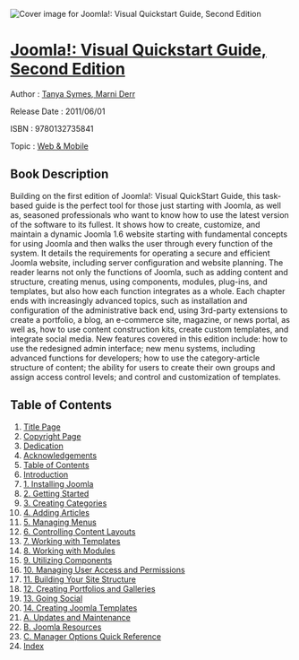 ![Cover image for Joomla!: Visual Quickstart Guide, Second Edition](https://imgdetail.ebookreading.net/cover/cover/web_mobile/EB9780132735841.jpg)

[Joomla!: Visual Quickstart Guide, Second Edition](https://ebookreading.net/view/book/Joomla%21%3A+Visual+Quickstart+Guide%2C+Second+Edition-EB9780132735841_1.html "Joomla!: Visual Quickstart Guide, Second Edition")
====================================================================================================================

Author : [Tanya Symes](https://ebookreading.net/search/author/Tanya+Symes),[ Marni Derr](https://ebookreading.net/search/author/+Marni+Derr)

Release Date : 2011/06/01

ISBN : 9780132735841

Topic : [Web & Mobile](https://ebookreading.net/search/category/web-mobile)

Book Description
-----------------

Building on the first edition of Joomla!: Visual QuickStart Guide, this task-based guide is the perfect tool for those just starting with Joomla, as well as, seasoned professionals who want to know how to use the latest version of the software to its fullest. It shows how to create, customize, and maintain a dynamic Joomla 1.6 website starting with fundamental concepts for using Joomla and then walks the user through every function of the system. It details the requirements for operating a secure and efficient Joomla website, including server configuration and website planning. The reader learns not only the functions of Joomla, such as adding content and structure, creating menus, using components, modules, plug-ins, and templates, but also how each function integrates as a whole. Each chapter ends with increasingly advanced topics, such as installation and configuration of the administrative back end, using 3rd-party extensions to create a portfolio, a blog, an e-commerce site, magazine, or news portal, as well as, how to use content construction kits, create custom templates, and integrate social media. 			 New features covered in this edition include: how to use the redesigned admin interface; new menu systems, including advanced functions for developers; how to use the category-article structure of content; the ability for users to create their own groups and assign access control levels; and control and customization of templates.
              
Table of Contents
-----------------

1. [Title Page](https://ebookreading.net/view/book/Joomla%21%3A+Visual+Quickstart+Guide%2C+Second+Edition-EB9780132735841_2.html)
1. [Copyright Page](https://ebookreading.net/view/book/Joomla%21%3A+Visual+Quickstart+Guide%2C+Second+Edition-EB9780132735841_3.html)
1. [Dedication](https://ebookreading.net/view/book/Joomla%21%3A+Visual+Quickstart+Guide%2C+Second+Edition-EB9780132735841_4.html)
1. [Acknowledgements](https://ebookreading.net/view/book/Joomla%21%3A+Visual+Quickstart+Guide%2C+Second+Edition-EB9780132735841_5.html)
1. [Table of Contents](https://ebookreading.net/view/book/Joomla%21%3A+Visual+Quickstart+Guide%2C+Second+Edition-EB9780132735841_6.html)
1. [Introduction](https://ebookreading.net/view/book/Joomla%21%3A+Visual+Quickstart+Guide%2C+Second+Edition-EB9780132735841_7.html)
1. [1. Installing Joomla](https://ebookreading.net/view/book/Joomla%21%3A+Visual+Quickstart+Guide%2C+Second+Edition-EB9780132735841_8.html)
1. [2. Getting Started](https://ebookreading.net/view/book/Joomla%21%3A+Visual+Quickstart+Guide%2C+Second+Edition-EB9780132735841_9.html)
1. [3. Creating Categories](https://ebookreading.net/view/book/Joomla%21%3A+Visual+Quickstart+Guide%2C+Second+Edition-EB9780132735841_10.html)
1. [4. Adding Articles](https://ebookreading.net/view/book/Joomla%21%3A+Visual+Quickstart+Guide%2C+Second+Edition-EB9780132735841_11.html)
1. [5. Managing Menus](https://ebookreading.net/view/book/Joomla%21%3A+Visual+Quickstart+Guide%2C+Second+Edition-EB9780132735841_12.html)
1. [6. Controlling Content Layouts](https://ebookreading.net/view/book/Joomla%21%3A+Visual+Quickstart+Guide%2C+Second+Edition-EB9780132735841_13.html)
1. [7. Working with Templates](https://ebookreading.net/view/book/Joomla%21%3A+Visual+Quickstart+Guide%2C+Second+Edition-EB9780132735841_14.html)
1. [8. Working with Modules](https://ebookreading.net/view/book/Joomla%21%3A+Visual+Quickstart+Guide%2C+Second+Edition-EB9780132735841_15.html)
1. [9. Utilizing Components](https://ebookreading.net/view/book/Joomla%21%3A+Visual+Quickstart+Guide%2C+Second+Edition-EB9780132735841_17.html)
1. [10. Managing User Access and Permissions](https://ebookreading.net/view/book/Joomla%21%3A+Visual+Quickstart+Guide%2C+Second+Edition-EB9780132735841_18.html)
1. [11. Building Your Site Structure](https://ebookreading.net/view/book/Joomla%21%3A+Visual+Quickstart+Guide%2C+Second+Edition-EB9780132735841_19.html)
1. [12. Creating Portfolios and Galleries](https://ebookreading.net/view/book/Joomla%21%3A+Visual+Quickstart+Guide%2C+Second+Edition-EB9780132735841_0.html)
1. [13. Going Social](https://ebookreading.net/view/book/Joomla%21%3A+Visual+Quickstart+Guide%2C+Second+Edition-EB9780132735841_20.html)
1. [14. Creating Joomla Templates](https://ebookreading.net/view/book/Joomla%21%3A+Visual+Quickstart+Guide%2C+Second+Edition-EB9780132735841_21.html)
1. [A. Updates and Maintenance](https://ebookreading.net/view/book/Joomla%21%3A+Visual+Quickstart+Guide%2C+Second+Edition-EB9780132735841_22.html)
1. [B. Joomla Resources](https://ebookreading.net/view/book/Joomla%21%3A+Visual+Quickstart+Guide%2C+Second+Edition-EB9780132735841_23.html)
1. [C. Manager Options Quick Reference](https://ebookreading.net/view/book/Joomla%21%3A+Visual+Quickstart+Guide%2C+Second+Edition-EB9780132735841_24.html)
1. [Index](https://ebookreading.net/view/book/Joomla%21%3A+Visual+Quickstart+Guide%2C+Second+Edition-EB9780132735841_25.html)

